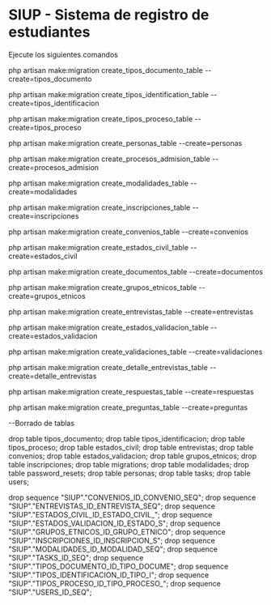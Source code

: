# SIUP - Sistema de registro de estudiantes


Ejecute los siguientes comandos

php artisan make:migration create_tipos_documento_table --create=tipos_documento

php artisan make:migration create_tipos_identification_table --create=tipos_identificacion

php artisan make:migration create_tipos_proceso_table --create=tipos_proceso

php artisan make:migration create_personas_table --create=personas

php artisan make:migration create_procesos_admision_table --create=procesos_admision

php artisan make:migration create_modalidades_table --create=modalidades

php artisan make:migration create_inscripciones_table --create=inscripciones

php artisan make:migration create_convenios_table --create=convenios

php artisan make:migration create_estados_civil_table --create=estados_civil

php artisan make:migration create_documentos_table --create=documentos

php artisan make:migration create_grupos_etnicos_table --create=grupos_etnicos

php artisan make:migration create_entrevistas_table --create=entrevistas

php artisan make:migration create_estados_validacion_table --create=estados_validacion

php artisan make:migration create_validaciones_table --create=validaciones

php artisan make:migration create_detalle_entrevistas_table --create=detalle_entrevistas

php artisan make:migration create_respuestas_table --create=respuestas

php artisan make:migration create_preguntas_table --create=preguntas

--Borrado de tablas

drop table tipos_documento;
drop table tipos_identificacion;
drop table tipos_proceso;
drop table estados_civil;
drop table entrevistas;
drop table convenios;
drop table estados_validacion;
drop table grupos_etnicos;
drop table inscripciones;
drop table migrations;
drop table modalidades;
drop table password_resets;
drop table personas;
drop table tasks;
drop table users;

drop sequence "SIUP"."CONVENIOS_ID_CONVENIO_SEQ";
drop sequence "SIUP"."ENTREVISTAS_ID_ENTREVISTA_SEQ";
drop sequence "SIUP"."ESTADOS_CIVIL_ID_ESTADO_CIVIL_";
drop sequence "SIUP"."ESTADOS_VALIDACION_ID_ESTADO_S";
drop sequence "SIUP"."GRUPOS_ETNICOS_ID_GRUPO_ETNICO";
drop sequence "SIUP"."INSCRIPCIONES_ID_INSCRIPCION_S";
drop sequence "SIUP"."MODALIDADES_ID_MODALIDAD_SEQ";
drop sequence "SIUP"."TASKS_ID_SEQ";
drop sequence "SIUP"."TIPOS_DOCUMENTO_ID_TIPO_DOCUME";
drop sequence "SIUP"."TIPOS_IDENTIFICACION_ID_TIPO_I";
drop sequence "SIUP"."TIPOS_PROCESO_ID_TIPO_PROCESO_";
drop sequence "SIUP"."USERS_ID_SEQ";
